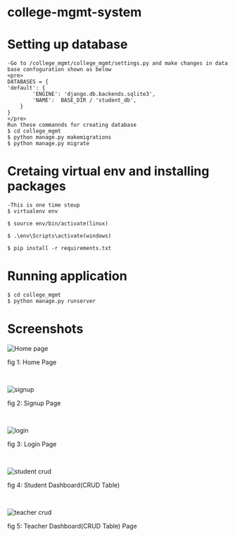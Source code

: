 # college-mgmt-system
# Setting up database
    -Go to /college_mgmt/college_mgmt/settings.py and make changes in data base confoguration shown as below
    <pre>
    DATABASES = {
    'default': {
            'ENGINE': 'django.db.backends.sqlite3',
            'NAME':  BASE_DIR / 'student_db',
        }
    }
    </pre>
    Run these commannds for creating database
    $ cd college_mgmt
    $ python manage.py makemigrations
    $ python manage.py migrate

# Cretaing virtual env and installing packages
    -This is one time steup
    $ virtualenv env
    
    $ source env/bin/activate(linux)

    $ .\env\Scripts\activate(windows)

    $ pip install -r requirements.txt
        
# Running application
    $ cd college_mgmt
    $ python manage.py runserver


<h1>Screenshots</h1>

![Home page](https://user-images.githubusercontent.com/97660344/188319725-20f0d451-9823-4631-a965-12c93bd87bb4.PNG)
<p>fig 1: Home Page </p></br>

![signup](https://user-images.githubusercontent.com/97660344/188319782-bc19f42c-d13d-4395-ab36-e538d41b2f85.PNG)
<p>fig 2: Signup Page </p></br>

![login](https://user-images.githubusercontent.com/97660344/188319807-7442490f-6c62-4e8c-8113-15e8fff04872.PNG)
<p>fig 3: Login Page </p></br>

![student crud](https://user-images.githubusercontent.com/97660344/188322117-19fc54f8-bab9-406e-b463-dbd02b337435.PNG)
<p>fig 4: Student Dashboard(CRUD Table) </p></br>

![teacher crud](https://user-images.githubusercontent.com/97660344/188322143-35921543-af29-46e9-adcc-dfdf7e4cf72e.PNG)
<p>fig 5: Teacher Dashboard(CRUD Table) Page </p></br>

